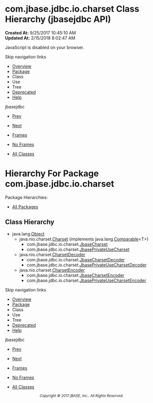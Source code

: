# com.jbase.jdbc.io.charset Class Hierarchy (jbasejdbc   API)

**Created At:** 9/25/2017 10:45:10 AM  
**Updated At:** 2/15/2018 8:02:47 AM  

<script type="text/javascript"><!--
    try {
        if (location.href.indexOf('is-external=true') == -1) {
            parent.document.title="com.jbase.jdbc.io.charset Class Hierarchy (jbasejdbc   API)";
        }
    }
    catch(err) {
    }
//--></script><noscript><div>JavaScript is disabled on your browser.</div></noscript><!-- ========= START OF TOP NAVBAR ======= -->
<!--   -->
Skip navigation links
<!--   -->
- [Overview](../../../../../overview-summary.html)
- [Package](/39233-charset/com_jbase_jdbc_io_charset_package-summary)
- Class
- Use
- Tree
- [Deprecated](../../../../../deprecated-list.html)
- [Help](../../../../../help-doc.html)


jbasejdbc <br>

- [Prev](/39232-io/com_jbase_jdbc_io_package-tree)
- [Next](/39236-exception/com_jbase_jdbc_io_exception_package-tree)


- [Frames](../../../../../index.html?com/jbase/jdbc/io/charset//39233-charset/com_jbase_jdbc_io_charset_package-tree)
- [No Frames](/39233-charset/com_jbase_jdbc_io_charset_package-tree)


- [All Classes](../../../../../allclasses-noframe.html)


<script type="text/javascript"><!--
  allClassesLink = document.getElementById("allclasses_navbar_top");
  if(window==top) {
    allClassesLink.style.display = "block";
  }
  else {
    allClassesLink.style.display = "none";
  }
  //--></script>
<!--   -->
<!-- ========= END OF TOP NAVBAR ========= -->
# Hierarchy For Package com.jbase.jdbc.io.charset
Package Hierarchies:
- [All Packages](../../../../../overview-tree.html)

## Class Hierarchy

- java.lang.[Object](http://java.sun.com/j2se/1.5.0/docs/api/java/lang/Object.html?is-external=true "class or interface in java.lang")
    - java.nio.charset.[Charset](http://java.sun.com/j2se/1.5.0/docs/api/java/nio/charset/Charset.html?is-external=true "class or interface in java.nio.charset") (implements java.lang.[Comparable](http://java.sun.com/j2se/1.5.0/docs/api/java/lang/Comparable.html?is-external=true "class or interface in java.lang")&lt;T&gt;)
        - com.jbase.jdbc.io.charset.[JbaseCharset](/39233-charset/com_jbase_jdbc_io_charset_JbaseCharset "class in com.jbase.jdbc.io.charset")
        - com.jbase.jdbc.io.charset.[JbasePrivateUseCharset](/39233-charset/com_jbase_jdbc_io_charset_JbasePrivateUseCharset "class in com.jbase.jdbc.io.charset")
    - java.nio.charset.[CharsetDecoder](http://java.sun.com/j2se/1.5.0/docs/api/java/nio/charset/CharsetDecoder.html?is-external=true "class or interface in java.nio.charset")
        - com.jbase.jdbc.io.charset.[JbaseCharsetDecoder](/39233-charset/com_jbase_jdbc_io_charset_JbaseCharsetDecoder "class in com.jbase.jdbc.io.charset")
        - com.jbase.jdbc.io.charset.[JbasePrivateUseCharsetDecoder](/39233-charset/com_jbase_jdbc_io_charset_JbasePrivateUseCharsetDecoder "class in com.jbase.jdbc.io.charset")
    - java.nio.charset.[CharsetEncoder](http://java.sun.com/j2se/1.5.0/docs/api/java/nio/charset/CharsetEncoder.html?is-external=true "class or interface in java.nio.charset")
        - com.jbase.jdbc.io.charset.[JbaseCharsetEncoder](/39233-charset/com_jbase_jdbc_io_charset_JbaseCharsetEncoder "class in com.jbase.jdbc.io.charset")
        - com.jbase.jdbc.io.charset.[JbasePrivateUseCharsetEncoder](/39233-charset/com_jbase_jdbc_io_charset_JbasePrivateUseCharsetEncoder "class in com.jbase.jdbc.io.charset")
<!-- ======= START OF BOTTOM NAVBAR ====== -->
<!--   -->
Skip navigation links
<!--   -->
- [Overview](../../../../../overview-summary.html)
- [Package](/39233-charset/com_jbase_jdbc_io_charset_package-summary)
- Class
- Use
- Tree
- [Deprecated](../../../../../deprecated-list.html)
- [Help](../../../../../help-doc.html)


jbasejdbc <br>

- [Prev](/39232-io/com_jbase_jdbc_io_package-tree)
- [Next](/39236-exception/com_jbase_jdbc_io_exception_package-tree)


- [Frames](../../../../../index.html?com/jbase/jdbc/io/charset//39233-charset/com_jbase_jdbc_io_charset_package-tree)
- [No Frames](/39233-charset/com_jbase_jdbc_io_charset_package-tree)


- [All Classes](../../../../../allclasses-noframe.html)


<script type="text/javascript"><!--
  allClassesLink = document.getElementById("allclasses_navbar_bottom");
  if(window==top) {
    allClassesLink.style.display = "block";
  }
  else {
    allClassesLink.style.display = "none";
  }
  //--></script>
<!--   -->
<!-- ======== END OF BOTTOM NAVBAR ======= -->
<small>			<center>			<i>Copyright © 2017 jBASE, Inc.. All Rights Reserved.</i>		</center></small>
